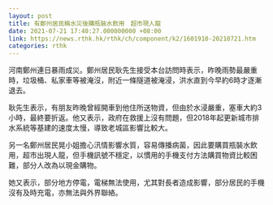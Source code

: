 ```yaml
---
layout: post
title: 有鄭州居民稱水災後購瓶裝水飲用　超市現人龍
date: 2021-07-21 17:40:27.000000000 +08:00
link: https://news.rthk.hk/rthk/ch/component/k2/1601910-20210721.htm
categories: rthk
---
```


河南鄭州連日暴雨成災。鄭州居民耿先生接受本台訪問時表示，昨晚雨勢最嚴重時，垃圾桶、私家車等被淹沒，附近一條隧道被淹浸，洪水直到今早約6時才逐漸退去。

耿先生表示，有朋友昨晚曾經開車到他住所送物資，但由於水浸嚴重，塞車大約3小時，最終要折返。他又表示，政府在救援上沒有問題，但2018年起更新城市排水系統等基建的速度太慢，導致老城區影響比較大。

另一名鄭州居民晃小姐擔心汛情影響水質，容易傳播病菌，因此要購買瓶裝水飲用，超市出現人龍，但手機訊號不穩定，以慣用的手機支付方法購買物資比較困難，部分人改為以現金購物。

她又表示，部分地方停電，電梯無法使用，尤其對長者造成影響，部分居民的手機沒有及時充電，亦無法與外界聯絡。
